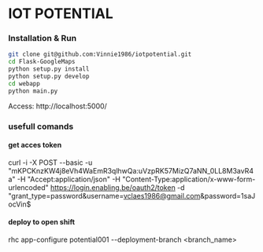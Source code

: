 # IOT POTENTIAL

### Installation & Run

```bash
git clone git@github.com:Vinnie1986/iotpotential.git
cd Flask-GoogleMaps
python setup.py install
python setup.py develop
cd webapp
python main.py
```

Access: http://localhost:5000/ 

### usefull comands

#### get acces token

curl -i -X POST --basic -u "mKPCKnzKW4j8eVh4WaEmR3qlhwQa:uVzpRK57MizQ7aNN_0LL8M3avR4a" -H "Accept:application/json" -H "Content-Type:application/x-www-form-urlencoded" https://login.enabling.be/oauth2/token -d "grant_type=password&username=vclaes1986@gmail.com&password=1saJocVin$

#### deploy to open shift

 rhc app-configure potential001 --deployment-branch <branch_name>